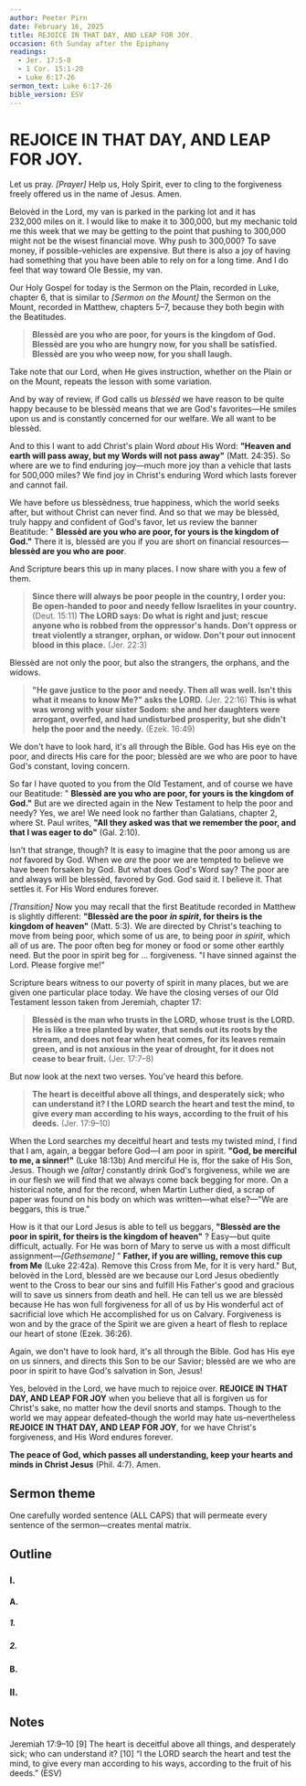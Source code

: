 ```yaml
---
author: Peeter Pirn
date: February 16, 2025
title: REJOICE IN THAT DAY, AND LEAP FOR JOY.
occasion: 6th Sunday after the Epiphany
readings:
  - Jer. 17:5-8
  - 1 Cor. 15:1-20
  - Luke 6:17-26
sermon_text: Luke 6:17-26
bible_version: ESV
---
```


# REJOICE IN THAT DAY, AND LEAP FOR JOY.

Let us pray. *\[Prayer]*  Help us, Holy Spirit, ever to cling to the forgiveness freely offered us in the name of Jesus. Amen.

Belovèd in the Lord, my van is parked in the parking lot and it has 232,000 miles on it. I would like to make it to 300,000, but my mechanic told me this week that we may be getting to the point that pushing to 300,000 might not be the wisest financial move. Why push to 300,000? To save money, if possible–vehicles are expensive. But there is also a joy of having had something that you have been able to rely on for a long time. And I do feel that way toward Ole Bessie, my van.

Our Holy Gospel for today is the Sermon on the Plain, recorded in Luke, chapter 6, that is similar to *\[Sermon on the Mount]*  the Sermon on the Mount, recorded in Matthew, chapters 5–7, because they both begin with the Beatitudes.
> **Blessèd are you who are poor, for yours is the kingdom of God. Blessèd are you who are hungry now, for you shall be satisfied. Blessèd are you who weep now, for you shall laugh.**

Take note that our Lord, when He gives instruction, whether on the Plain or on the Mount, repeats the lesson with some variation.

And by way of review, if God calls us *blessèd* we have reason to be quite happy because to be blessèd means that we are God's favorites—He smiles upon us and is constantly concerned for our welfare. We all want to be blessèd.

And to this I want to add Christ's plain Word *about* His Word: **"Heaven and earth will pass away, but my Words will not pass away"**  (Matt. 24:35). So where are we to find enduring joy—much more joy than a vehicle that lasts for 500,000 miles? We find joy in Christ's enduring Word which lasts forever and cannot fail.

We have before us blessèdness, true happiness, which the world seeks after, but without Christ can never find. And so that we may be blessèd, truly happy and confident of God's favor, let us review the banner Beatitude: " **Blessèd are you who are poor, for yours is the kingdom of God."**  There it is, blessèd are you if you are short on financial resources—**blessèd are you who are poor**.

And Scripture bears this up in many places. I now share with you a few of them.
> **Since there will always be poor people in the country, I order you: Be open-handed to poor and needy fellow Israelites in your country.**  (Deut. 15:11)
> **The LORD says: Do what is right and just; rescue anyone who is robbed from the oppressor's hands. Don't oppress or treat violently a stranger, orphan, or widow. Don't pour out innocent blood in this place.**  (Jer. 22:3)

Blessèd are not only the poor, but also the strangers, the orphans, and the widows.
> **"He gave justice to the poor and needy. Then all was well. Isn't this what it means to know Me?" asks the LORD.**  (Jer. 22:16)
> **This is what was wrong with your sister Sodom: she and her daughters were arrogant, overfed, and had undisturbed prosperity, but she didn't help the poor and the needy.**  (Ezek. 16:49)

We don't have to look hard, it's all through the Bible. God has His eye on the poor, and directs His care for the poor; blessèd are we who are poor to have God's constant, loving concern.

So far I have quoted to you from the Old Testament, and of course we have our Beatitude: " **Blessèd are you who are poor, for yours is the kingdom of God."**  But are we directed again in the New Testament to help the poor and needy? Yes, we are! We need look no farther than Galatians, chapter 2, where St. Paul writes, **"All they asked was that we remember the poor, and that I was eager to do"**  (Gal. 2:10).

Isn't that strange, though? It is easy to imagine that the poor among us are *not* favored by God. When we *are* the poor we are tempted to believe we have been forsaken by God. But what does God's Word say? The poor are and always will be blessèd, favored by God. God said it. I believe it. That settles it. For His Word endures forever.

*\[Transition]*  Now you may recall that the first Beatitude recorded in Matthew is slightly different: **"Blessèd are the poor** ***in spirit*, for theirs is the kingdom of heaven"**  (Matt. 5:3). We are directed by Christ's teaching to move from being poor, which some of us are, to being poor *in spirit*, which all of us are. The poor often beg for money or food or some other earthly need. But the poor in spirit beg for … forgiveness. "I have sinned against the Lord. Please forgive me!"

Scripture bears witness to our poverty of spirit in many places, but we are given one particular place today. We have the closing verses of our Old Testament lesson taken from Jeremiah, chapter 17:
> **Blessèd is the man who trusts in the LORD, whose trust is the LORD. He is like a tree planted by water, that sends out its roots by the stream, and does not fear when heat comes, for its leaves remain green, and is not anxious in the year of drought, for it does not cease to bear fruit.**  (Jer. 17:7–8)

But now look at the next two verses. You've heard this before.
> **The heart is deceitful above all things, and desperately sick; who can understand it? I the LORD search the heart and test the mind, to give every man according to his ways, according to the fruit of his deeds.**  (Jer. 17:9–10)

When the Lord searches my deceitful heart and tests my twisted mind, I find that I am, again, a beggar before God—I am poor in spirit.
**"God, be merciful to me, a sinner!"**  (Luke 18:13b) And merciful He is, ffor the sake of His Son, Jesus. Though we *\[altar]*  constantly drink God's forgiveness, while we are in our flesh we will find that we always come back begging for more. On a historical note, and for the record, when Martin Luther died, a scrap of paper was found on his body on which was written—what else?—"We are beggars, this is true."

How is it that our Lord Jesus is able to tell us beggars, **"Blessèd are the poor in spirit, for theirs is the kingdom of heaven"** ? Easy—but quite difficult, actually. For He was born of Mary to serve us with a most difficult assignment—*\[Gethsemane]*  " **Father, if you are willing, remove this cup from Me** (Luke 22:42a). Remove this Cross from Me, for it is very hard." But, belovèd in the Lord, blessèd are we because our Lord Jesus obediently went to the Cross to bear our sins and fulfill His Father's good and gracious will to save us sinners from death and hell. He can tell us we are blessèd because He has won full forgiveness for all of us by His wonderful act of sacrificial love which He accomplished for us on Calvary. Forgiveness is won and by the grace of the Spirit we are given a heart of flesh to replace our heart of stone (Ezek. 36:26).

Again, we don't have to look hard, it's all through the Bible. God has His eye on us sinners, and directs this Son to be our Savior; blessèd are we who are poor in spirit to have God's salvation in Son, Jesus!

Yes, belovèd in the Lord, we have much to rejoice over. **REJOICE IN THAT DAY, AND LEAP FOR JOY** when you believe that all is forgiven us for Christ's sake, no matter how the devil snorts and stamps. Though to the world we may appear defeated–though the world may hate us–nevertheless **REJOICE IN THAT DAY, AND LEAP FOR JOY**, for we have Christ's forgiveness, and His Word endures forever.

**The peace of God, which passes all understanding, keep your hearts and minds in Christ Jesus** (Phil. 4:7). Amen.

## Sermon theme
One carefully worded sentence (ALL CAPS) that will permeate every sentence of the sermon—creates mental matrix.
## Outline
### I.
#### A.
##### 1.
##### 2.
#### B.
### II.
## Notes
Jeremiah 17:9–10
\[9] The heart is deceitful above all things,
and desperately sick;
who can understand it?
\[10] “I the LORD search the heart
and test the mind,
to give every man according to his ways,
according to the fruit of his deeds.” (ESV)